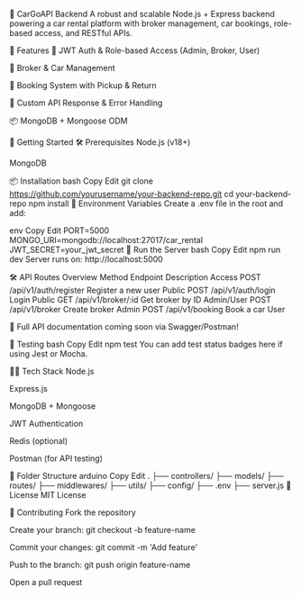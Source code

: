 🚗 CarGoAPI Backend
A robust and scalable Node.js + Express backend powering a car rental platform with broker management, car bookings, role-based access, and RESTful APIs.

📁 Features
🔐 JWT Auth & Role-based Access (Admin, Broker, User)

🏢 Broker & Car Management

📅 Booking System with Pickup & Return

🧾 Custom API Response & Error Handling

📦 MongoDB + Mongoose ODM

🚀 Getting Started
🛠️ Prerequisites
Node.js (v18+)

MongoDB

📦 Installation
bash
Copy
Edit
git clone https://github.com/yourusername/your-backend-repo.git
cd your-backend-repo
npm install
🔑 Environment Variables
Create a .env file in the root and add:

env
Copy
Edit
PORT=5000
MONGO_URI=mongodb://localhost:27017/car_rental
JWT_SECRET=your_jwt_secret
🧪 Run the Server
bash
Copy
Edit
npm run dev
Server runs on: http://localhost:5000

🛠️ API Routes Overview
Method	Endpoint	Description	Access
POST	/api/v1/auth/register	Register a new user	Public
POST	/api/v1/auth/login	Login	Public
GET	/api/v1/broker/:id	Get broker by ID	Admin/User
POST	/api/v1/broker	Create broker	Admin
POST	/api/v1/booking	Book a car	User

📘 Full API documentation coming soon via Swagger/Postman!

🧪 Testing
bash
Copy
Edit
npm test
You can add test status badges here if using Jest or Mocha.

🧑‍💻 Tech Stack
Node.js

Express.js

MongoDB + Mongoose

JWT Authentication

Redis (optional)

Postman (for API testing)

📁 Folder Structure
arduino
Copy
Edit
.
├── controllers/
├── models/
├── routes/
├── middlewares/
├── utils/
├── config/
├── .env
├── server.js
📄 License
MIT License

🙌 Contributing
Fork the repository

Create your branch: git checkout -b feature-name

Commit your changes: git commit -m 'Add feature'

Push to the branch: git push origin feature-name

Open a pull request

